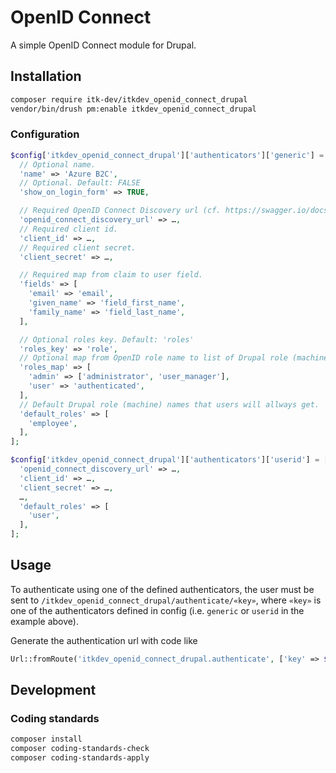# OpenID Connect

A simple OpenID Connect module for Drupal.

## Installation

```sh
composer require itk-dev/itkdev_openid_connect_drupal
vendor/bin/drush pm:enable itkdev_openid_connect_drupal
```

### Configuration

```php
$config['itkdev_openid_connect_drupal']['authenticators']['generic'] = [
  // Optional name.
  'name' => 'Azure B2C',
  // Optional. Default: FALSE
  'show_on_login_form' => TRUE,

  // Required OpenID Connect Discovery url (cf. https://swagger.io/docs/specification/authentication/openid-connect-discovery/)
  'openid_connect_discovery_url' => …,
  // Required client id.
  'client_id' => …,
  // Required client secret.
  'client_secret' => …,

  // Required map from claim to user field.
  'fields' => [
    'email' => 'email',
    'given_name' => 'field_first_name',
    'family_name' => 'field_last_name',
  ],

  // Optional roles key. Default: 'roles'
  'roles_key' => 'role',
  // Optional map from OpenID role name to list of Drupal role (machine) names (or a single name).
  'roles_map' => [
    'admin' => ['administrator', 'user_manager'],
    'user' => 'authenticated',
  ],
  // Default Drupal role (machine) names that users will allways get.
  'default_roles' => [
    'employee',
  ],
];

$config['itkdev_openid_connect_drupal']['authenticators']['userid'] = [
  'openid_connect_discovery_url' => …,
  'client_id' => …,
  'client_secret' => …,
  …,
  'default_roles' => [
    'user',
  ],
];
```

## Usage

To authenticate using one of the defined authenticators, the user must be sent
to `/itkdev_openid_connect_drupal/authenticate/«key»`, where `«key»` is one of
the authenticators defined in config (i.e. `generic` or `userid` in the example
above).

Generate the authentication url with code like

```php
Url::fromRoute('itkdev_openid_connect_drupal.authenticate', ['key' => $key])
```

## Development

### Coding standards

```sh
composer install
composer coding-standards-check
composer coding-standards-apply
```
